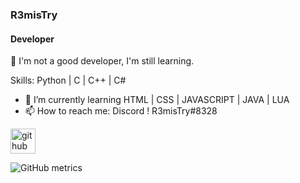 ### R3misTry
#### Developer
👋 I'm not a good developer, I'm still learning.

Skills: Python | C | C++ | C#

- 🌱 I’m currently learning HTML | CSS | JAVASCRIPT | JAVA | LUA 
- 📫 How to reach me: Discord ! R3misTry#8328 


[<img src='https://cdn.jsdelivr.net/npm/simple-icons@3.0.1/icons/github.svg' alt='github' height='40'>](https://github.com/Mertsayar6623)  

![GitHub metrics](https://metrics.lecoq.io/Mertsayar6623)  

